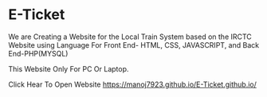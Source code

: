 # E-Ticket
We are Creating a Website for the Local Train System based on the IRCTC Website using Language For  Front End- HTML, CSS, JAVASCRIPT, and Back End-PHP(MYSQL)

This Website Only For PC Or Laptop.

Click Hear To Open Website https://manoj7923.github.io/E-Ticket.github.io/

